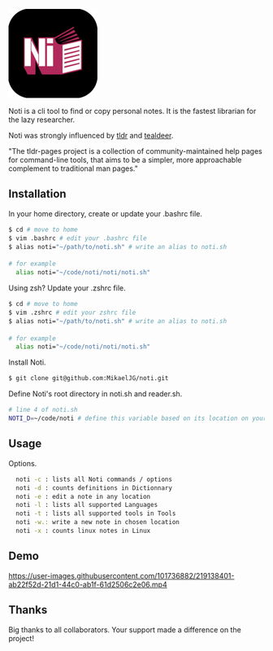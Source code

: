 
![Logo](https://github.com/MikaelJG/noti/blob/master/assets/noti_logo2.png)

Noti is a cli tool to find or copy personal notes. It is the fastest librarian for the lazy researcher.

Noti was strongly influenced by [tldr](https://github.com/tldr-pages) and [tealdeer](https://github.com/dbrgn/tealdeer).

"The tldr-pages project is a collection of community-maintained help pages for command-line tools, that aims to be a simpler, more approachable complement to traditional man pages."

## Installation

In your home directory, create or update your .bashrc file.
```bash
$ cd # move to home
$ vim .bashrc # edit your .bashrc file
$ alias noti="~/path/to/noti.sh" # write an alias to noti.sh

# for example
  alias noti="~/code/noti/noti/noti.sh"
```
Using zsh? Update your .zshrc file.
```bash
$ cd # move to home
$ vim .zshrc # edit your zshrc file 
$ alias noti="~/path/to/noti.sh" # write an alias to noti.sh

# for example
  alias noti="~/code/noti/noti/noti.sh"
```
Install Noti.
```bash
$ git clone git@github.com:MikaelJG/noti.git
```
Define Noti's root directory in noti.sh and reader.sh.
```bash
# line 4 of noti.sh
NOTI_D=~/code/noti # define this variable based on its location on your computer, ex: ~/path/to/noti/root
```
## Usage 

Options.
```bash
  noti -c : lists all Noti commands / options
  noti -d : counts definitions in Dictionnary 
  noti -e : edit a note in any location 
  noti -l : lists all supported Languages
  noti -t : lists all supported tools in Tools 
  noti -w.: write a new note in chosen location
  noti -x : counts linux notes in Linux 
```
## Demo

https://user-images.githubusercontent.com/101736882/219138401-ab22f52d-21d1-44c0-ab1f-61d2506c2e06.mp4

## Thanks 

Big thanks to all collaborators. Your support made a difference on the project!
